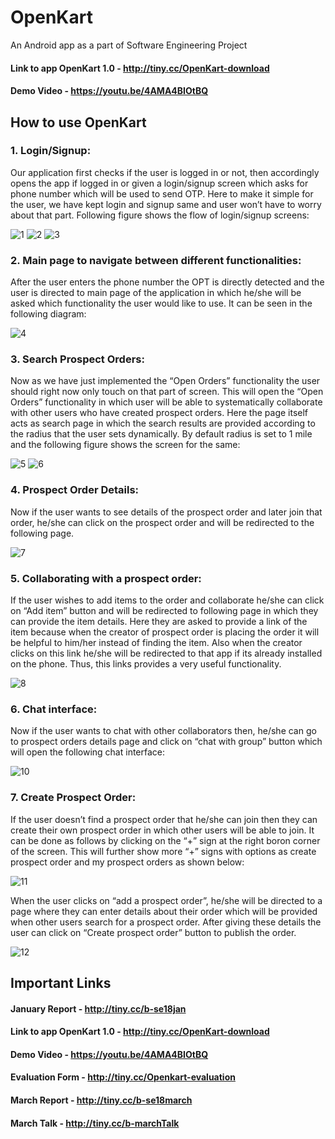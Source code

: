 # OpenKart
An Android app as a part of Software Engineering Project

#### Link to app OpenKart 1.0 - http://tiny.cc/OpenKart-download

#### Demo Video - https://youtu.be/4AMA4BIOtBQ

## How to use OpenKart
### 1.	Login/Signup:

Our application first checks if the user is logged in or not, then accordingly opens the app if logged in or given a login/signup screen which asks for phone number which will be used to send OTP. Here to make it simple for the user, we have kept login and signup same and user won’t have to worry about that part. Following figure shows the flow of login/signup screens:

![1](https://user-images.githubusercontent.com/15925203/38443173-c16cd34a-39b8-11e8-8276-8d8bb8af6e68.jpeg)       ![2](https://user-images.githubusercontent.com/15925203/38443241-0e762146-39b9-11e8-9011-5ce0f0889454.jpeg)       ![3](https://user-images.githubusercontent.com/15925203/38443283-34b41fe8-39b9-11e8-9e4f-7df757e675c4.jpeg)

### 2.	Main page to navigate between different functionalities:

After the user enters the phone number the OPT is directly detected and the user is directed to main page of the application in which he/she will be asked which functionality the user would like to use. It can be seen in the following diagram:

![4](https://user-images.githubusercontent.com/15925203/38443365-6d012a30-39b9-11e8-92cb-18a8f80f4bfa.jpeg)

### 3.	Search Prospect Orders:

Now as we have just implemented the “Open Orders” functionality the user should right now only touch on that part of screen. This will open the “Open Orders” functionality in which user will be able to systematically collaborate with other users who have created prospect orders. Here the page itself acts as search page in which the search results are provided according to the radius that the user sets dynamically. By default radius is set to 1 mile and the following figure shows the screen for the same:

![5](https://user-images.githubusercontent.com/15925203/38443408-8aa98d8e-39b9-11e8-8527-c786e19ec5eb.jpeg)   ![6](https://user-images.githubusercontent.com/15925203/38443629-5d77cf5a-39ba-11e8-8799-9ff62b12511d.jpeg)


### 4.	Prospect Order Details:

Now if the user wants to see details of the prospect order and later join that order, he/she can click on the prospect order and will be redirected to the following page.

![7](https://user-images.githubusercontent.com/15925203/38443639-64913bdc-39ba-11e8-8150-a9734439cbba.jpeg)

### 5.	Collaborating with a prospect order:

If the user wishes to add items to the order and collaborate he/she can click on “Add item” button and will be redirected to following page in which they can provide the item details. Here they are asked to provide a link of the item because when the creator of prospect order is placing the order it will be helpful to him/her instead of finding the item. Also when the creator clicks on this link he/she will be redirected to that app if its already installed on the phone. Thus, this links provides a very useful functionality.

![8](https://user-images.githubusercontent.com/15925203/38443640-64a400fa-39ba-11e8-9c6a-1905dab6d5cd.jpeg)

### 6.	Chat interface:

Now if the user wants to chat with other collaborators then, he/she can go to prospect orders details page and click on “chat with group” button which will open the following chat interface:

![10](https://user-images.githubusercontent.com/15925203/38443636-64784690-39ba-11e8-8aa2-ab85e8859fe1.jpeg)

### 7.	Create Prospect Order:

If the user doesn’t find a prospect order that he/she can join then they can create their own prospect order in which other users will be able to join. It can be done as follows by clicking on the “+” sign at the right boron corner of the screen. This will further show more “+” signs with options as create prospect order and my prospect orders as shown below:

![11](https://user-images.githubusercontent.com/15925203/38443637-6485380a-39ba-11e8-9d99-1987861243de.jpeg)

When the user clicks on “add a prospect order”, he/she will be directed to a page where they can enter details about their order which will be provided when other users search for a prospect order. After giving these details the user can click on “Create prospect order” button to publish the order.

![12](https://user-images.githubusercontent.com/15925203/38443733-bc2babd4-39ba-11e8-9732-22e7343642f6.jpeg)

## Important Links

#### January Report - http://tiny.cc/b-se18jan

#### Link to app OpenKart 1.0 - http://tiny.cc/OpenKart-download

#### Demo Video - https://youtu.be/4AMA4BIOtBQ

#### Evaluation Form - http://tiny.cc/Openkart-evaluation

#### March Report - http://tiny.cc/b-se18march

#### March Talk - http://tiny.cc/b-marchTalk

